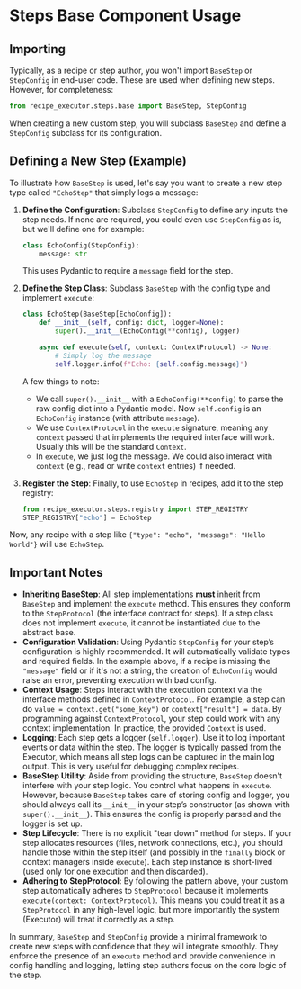 # Steps Base Component Usage

## Importing

Typically, as a recipe or step author, you won't import `BaseStep` or `StepConfig` in end-user code. These are used when defining new steps. However, for completeness:

```python
from recipe_executor.steps.base import BaseStep, StepConfig
```

When creating a new custom step, you will subclass `BaseStep` and define a `StepConfig` subclass for its configuration.

## Defining a New Step (Example)

To illustrate how `BaseStep` is used, let's say you want to create a new step type called `"EchoStep"` that simply logs a message:

1. **Define the Configuration**: Subclass `StepConfig` to define any inputs the step needs. If none are required, you could even use `StepConfig` as is, but we'll define one for example:

   ```python
   class EchoConfig(StepConfig):
       message: str
   ```

   This uses Pydantic to require a `message` field for the step.

2. **Define the Step Class**: Subclass `BaseStep` with the config type and implement `execute`:

   ```python
   class EchoStep(BaseStep[EchoConfig]):
       def __init__(self, config: dict, logger=None):
           super().__init__(EchoConfig(**config), logger)

       async def execute(self, context: ContextProtocol) -> None:
           # Simply log the message
           self.logger.info(f"Echo: {self.config.message}")
   ```

   A few things to note:

   - We call `super().__init__` with a `EchoConfig(**config)` to parse the raw config dict into a Pydantic model. Now `self.config` is an `EchoConfig` instance (with attribute `message`).
   - We use `ContextProtocol` in the `execute` signature, meaning any `context` passed that implements the required interface will work. Usually this will be the standard `Context`.
   - In `execute`, we just log the message. We could also interact with `context` (e.g., read or write `context` entries) if needed.

3. **Register the Step**: Finally, to use `EchoStep` in recipes, add it to the step registry:

   ```python
   from recipe_executor.steps.registry import STEP_REGISTRY
   STEP_REGISTRY["echo"] = EchoStep
   ```

Now, any recipe with a step like `{"type": "echo", "message": "Hello World"}` will use `EchoStep`.

## Important Notes

- **Inheriting BaseStep**: All step implementations **must** inherit from `BaseStep` and implement the `execute` method. This ensures they conform to the `StepProtocol` (the interface contract for steps). If a step class does not implement `execute`, it cannot be instantiated due to the abstract base.
- **Configuration Validation**: Using Pydantic `StepConfig` for your step’s configuration is highly recommended. It will automatically validate types and required fields. In the example above, if a recipe is missing the `"message"` field or if it's not a string, the creation of `EchoConfig` would raise an error, preventing execution with bad config.
- **Context Usage**: Steps interact with the execution context via the interface methods defined in `ContextProtocol`. For example, a step can do `value = context.get("some_key")` or `context["result"] = data`. By programming against `ContextProtocol`, your step could work with any context implementation. In practice, the provided `Context` is used.
- **Logging**: Each step gets a logger (`self.logger`). Use it to log important events or data within the step. The logger is typically passed from the Executor, which means all step logs can be captured in the main log output. This is very useful for debugging complex recipes.
- **BaseStep Utility**: Aside from providing the structure, `BaseStep` doesn't interfere with your step logic. You control what happens in `execute`. However, because `BaseStep` takes care of storing config and logger, you should always call its `__init__` in your step’s constructor (as shown with `super().__init__`). This ensures the config is properly parsed and the logger is set up.
- **Step Lifecycle**: There is no explicit "tear down" method for steps. If your step allocates resources (files, network connections, etc.), you should handle those within the step itself (and possibly in the `finally` block or context managers inside `execute`). Each step instance is short-lived (used only for one execution and then discarded).
- **Adhering to StepProtocol**: By following the pattern above, your custom step automatically adheres to `StepProtocol` because it implements `execute(context: ContextProtocol)`. This means you could treat it as a `StepProtocol` in any high-level logic, but more importantly the system (Executor) will treat it correctly as a step.

In summary, `BaseStep` and `StepConfig` provide a minimal framework to create new steps with confidence that they will integrate smoothly. They enforce the presence of an `execute` method and provide convenience in config handling and logging, letting step authors focus on the core logic of the step.

